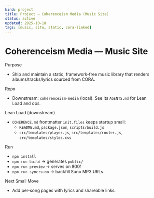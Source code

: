 ```yaml
---
kind: project
title: Project — Coherenceism Media (Music Site)
status: active
updated: 2025-10-18
tags: [music, site, static, cora-linked]
---
```


# Coherenceism Media — Music Site

Purpose
- Ship and maintain a static, framework-free music library that renders albums/tracks/lyrics sourced from CORA.

Repo
- Downstream: `coherenceism-media` (local). See its `AGENTS.md` for Lean Load and ops.

Lean Load (downstream)
- `COHERENCE.md` frontmatter `init.files` keeps startup small:
  - `README.md`, `package.json`, `scripts/build.js`
  - `src/templates/player.js`, `src/templates/router.js`, `src/templates/styles.css`

Run
- `npm install`
- `npm run build` → generates `public/`
- `npm run preview` → serves on 8001
- `npm run sync:suno` → backfill Suno MP3 URLs

Next Small Move
- Add per-song pages with lyrics and shareable links.

